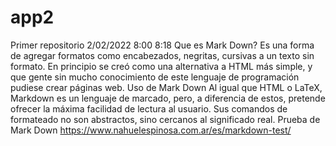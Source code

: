 # app2
Primer repositorio
2/02/2022
8:00
8:18
Que es Mark Down?
Es una forma de agregar formatos como encabezados, negritas, cursivas a un texto sin formato. En principio se creó como una alternativa a HTML más simple, y que gente sin mucho conocimiento de este lenguaje de programación pudiese crear páginas web.
Uso de Mark Down
Al igual que HTML o LaTeX, Markdown es un lenguaje de marcado, pero, a diferencia de estos, pretende ofrecer la máxima facilidad de lectura al usuario. Sus comandos de formateado no son abstractos, sino cercanos al significado real.
Prueba de Mark Down
https://www.nahuelespinosa.com.ar/es/markdown-test/

